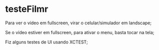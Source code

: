 # testeFilmr

Para ver o vídeo em fullscreen, virar o celular/simulador em landscape;

Se o vídeo estiver em fullscreen, para ativar o menu, basta tocar na tela;

Fiz alguns testes de UI usando XCTEST;


